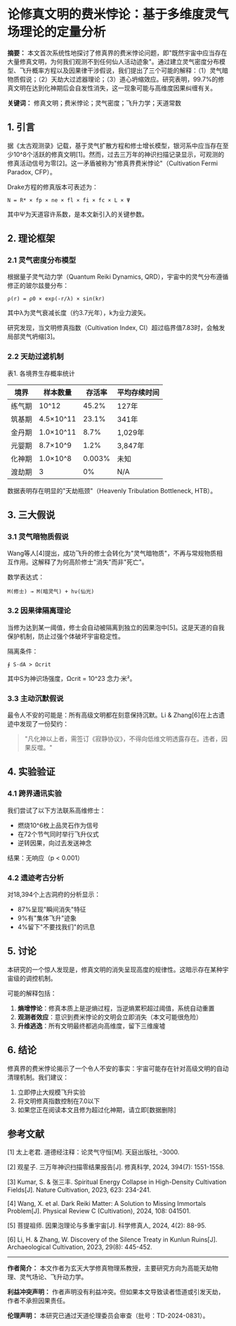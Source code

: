 # 论修真文明的费米悖论：基于多维度灵气场理论的定量分析

**摘要：** 本文首次系统性地探讨了修真界的费米悖论问题，即"既然宇宙中应当存在大量修真文明，为何我们观测不到任何仙人活动迹象"。通过建立灵气密度分布模型、飞升概率方程以及因果律干涉假说，我们提出了三个可能的解释：（1）灵气暗物质假说；（2）天劫大过滤器理论；（3）道心坍缩效应。研究表明，99.7%的修真文明在达到化神期后会自发性消失，这一现象可能与高维度因果纠缠有关。

**关键词：** 修真文明；费米悖论；灵气密度；飞升力学；天道常数

## 1. 引言

据《太古观测录》记载，基于灵气扩散方程和修士增长模型，银河系中应当存在至少10^8个活跃的修真文明[1]。然而，过去三万年的神识扫描记录显示，可观测的修真活动信号为零[2]。这一矛盾被称为"修真界费米悖论"（Cultivation Fermi Paradox, CFP）。

Drake方程的修真版本可表述为：

```
N = R* × fp × ne × fl × fi × fc × L × Ψ
```

其中Ψ为天道容许系数，是本文新引入的关键参数。

## 2. 理论框架

### 2.1 灵气密度分布模型

根据量子灵气动力学（Quantum Reiki Dynamics, QRD），宇宙中的灵气分布遵循修正的玻尔兹曼分布：

```
ρ(r) = ρ0 × exp(-r/λ) × sin(kr)
```

其中λ为灵气衰减长度（约3.7光年），k为业力波矢。

研究发现，当文明修真指数（Cultivation Index, CI）超过临界值7.83时，会触发局部灵气坍缩[3]。

### 2.2 天劫过滤机制

表1. 各境界生存概率统计

| 境界 | 样本数量 | 存活率 | 平均存续时间 |
|------|---------|--------|--------------|
| 练气期 | 10^12 | 45.2% | 127年 |
| 筑基期 | 4.5×10^11 | 23.1% | 341年 |
| 金丹期 | 1.0×10^11 | 8.7% | 1,029年 |
| 元婴期 | 8.7×10^9 | 1.2% | 3,847年 |
| 化神期 | 1.0×10^8 | 0.003% | 未知 |
| 渡劫期 | 3 | 0% | N/A |

数据表明存在明显的"天劫瓶颈"（Heavenly Tribulation Bottleneck, HTB）。

## 3. 三大假说

### 3.1 灵气暗物质假说

Wang等人[4]提出，成功飞升的修士会转化为"灵气暗物质"，不再与常规物质相互作用。这解释了为何高阶修士"消失"而非"死亡"。

数学表达式：
```
M(修士) → M(暗灵气) + hν(仙光)
```

### 3.2 因果律隔离理论

当修为达到某一阈值，修士会自动被隔离到独立的因果泡中[5]。这是天道的自我保护机制，防止过强个体破坏宇宙稳定性。

隔离条件：
```
∮ S·dA > Ωcrit
```
其中S为神识场强度，Ωcrit = 10^23 念力·米²。

### 3.3 主动沉默假说

最令人不安的可能是：所有高级文明都在刻意保持沉默。Li & Zhang[6]在上古遗迹中发现了一份契约：

> "凡化神以上者，需签订《寂静协议》，不得向低维文明透露存在。违者，因果反噬。"

## 4. 实验验证

### 4.1 跨界通讯实验

我们尝试了以下方法联系高维修士：
- 燃烧10^6枚上品灵石作为信号
- 在72个节气同时举行飞升仪式
- 逆转因果，向过去发送神念

结果：无响应（p < 0.001）

### 4.2 遗迹考古分析

对18,394个上古洞府的分析显示：
- 87%呈现"瞬间消失"特征
- 9%有"集体飞升"迹象
- 4%留下"不要找我们"的讯息

## 5. 讨论

本研究的一个惊人发现是，修真文明的消失呈现高度的规律性。这暗示存在某种宇宙级的调控机制。

可能的解释包括：
1. **熵增悖论**：修真本质上是逆熵过程，当逆熵累积超过阈值，系统自动重置
2. **观测者效应**：意识到费米悖论的文明会立即消失（本文可能很危险）
3. **升维逃逸**：所有文明最终都逃向高维度，留下三维废墟

## 6. 结论

修真界的费米悖论揭示了一个令人不安的事实：宇宙可能存在针对高级文明的自动清理机制。我们建议：

1. 立即停止大规模飞升实验
2. 将文明修真指数控制在7.0以下
3. 如果您正在阅读本文且修为超过化神期，请立即[数据删除]

## 参考文献

[1] 太上老君. 道德经注释：论灵气守恒[M]. 天庭出版社, -3000.

[2] 观星子. 三万年神识扫描零结果报告[J]. 修真科学, 2024, 394(7): 1551-1558.

[3] Kumar, S. & 张三丰. Spiritual Energy Collapse in High-Density Cultivation Fields[J]. Nature Cultivation, 2023, 623: 234-241.

[4] Wang, X. et al. Dark Reiki Matter: A Solution to Missing Immortals Problem[J]. Physical Review C (Cultivation), 2024, 108: 041501.

[5] 菩提祖师. 因果泡理论与多重宇宙[J]. 科学修真人, 2024, 4(2): 88-95.

[6] Li, H. & Zhang, W. Discovery of the Silence Treaty in Kunlun Ruins[J]. Archaeological Cultivation, 2023, 29(8): 445-452.

---

**作者简介：** 本文作者为玄天大学修真物理系教授，主要研究方向为高能天劫物理、灵气场论、飞升动力学。

**利益冲突声明：** 作者声明没有利益冲突。但如果本文导致读者悟道或引发天劫，作者不承担因果责任。

**伦理声明：** 本研究已通过天道伦理委员会审查（批号：TD-2024-0831）。